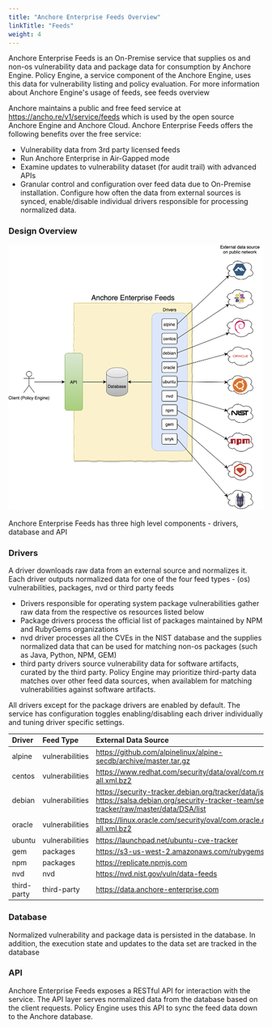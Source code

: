 ```yaml
---
title: "Anchore Enterprise Feeds Overview"
linkTitle: "Feeds"
weight: 4
---
```


Anchore Enterprise Feeds is an On-Premise service that supplies os and non-os vulnerability data and package data for consumption by Anchore Engine. Policy Engine, a service component of the Anchore Engine, uses this data for vulnerability listing and policy evaluation. For more information about Anchore Engine's usage of feeds, see feeds overview

Anchore maintains a public and free feed service at https://ancho.re/v1/service/feeds which is used by the open source Anchore Engine and Anchore Cloud. Anchore Enterprise Feeds offers the following benefits over the free service:

- Vulnerability data from 3rd party licensed feeds
- Run Anchore Enterprise in Air-Gapped mode
- Examine updates to vulnerability dataset (for audit trail) with advanced APIs
- Granular control and configuration over feed data due to On-Premise installation. Configure   how often the data from external sources is synced, enable/disable individual drivers         responsible for processing normalized data.

### Design Overview

![alt text](EnterpriseFeeds.png)

Anchore Enterprise Feeds has three high level components - drivers, database and API

### Drivers

A driver downloads raw data from an external source and normalizes it. Each driver outputs normalized data for one of the four feed types - (os) vulnerabilities, packages, nvd or third party feeds

- Drivers responsible for operating system package vulnerabilities gather raw data from the respective os resources listed below
- Package drivers process the official list of packages maintained by NPM and RubyGems organizations 
- nvd driver processes all the CVEs in the NIST database and the supplies normalized data that can be used for matching non-os packages (such as Java, Python, NPM, GEM)
- third party drivers source vulnerability data for software artifacts, curated by the third party. Policy Engine may prioritize third-party data matches over other feed data sources, when availablem for matching vulnerabilities against software artifacts. 

All drivers except for the package drivers are enabled by default. The service has configuration toggles enabling/disabling each driver individually and tuning driver specific settings. 

| Driver | Feed Type | External Data Source |
| :------ | :----------- | :---------- |
| alpine | vulnerabilities | https://github.com/alpinelinux/alpine-secdb/archive/master.tar.gz |
| centos | vulnerabilities | https://www.redhat.com/security/data/oval/com.redhat.rhsa-all.xml.bz2 |
| debian | vulnerabilities | https://security-tracker.debian.org/tracker/data/json https://salsa.debian.org/security-tracker-team/security-tracker/raw/master/data/DSA/list |
| oracle | vulnerabilities | https://linux.oracle.com/security/oval/com.oracle.elsa-all.xml.bz2 |
| ubuntu | vulnerabilities | https://launchpad.net/ubuntu-cve-tracker |
| gem | packages | https://s3-us-west-2.amazonaws.com/rubygems-dumps |
| npm | packages | https://replicate.npmjs.com |
| nvd | nvd | https://nvd.nist.gov/vuln/data-feeds |
| third-party | third-party | https://data.anchore-enterprise.com |

### Database 

Normalized vulnerability and package data is persisted in the database. In addition, the execution state and updates to the data set are tracked in the database

### API

Anchore Enterprise Feeds exposes a RESTful API for interaction with the service. The API layer serves normalized data from the database based on the client requests. Policy Engine uses this API to sync the feed data down to the Anchore database.

